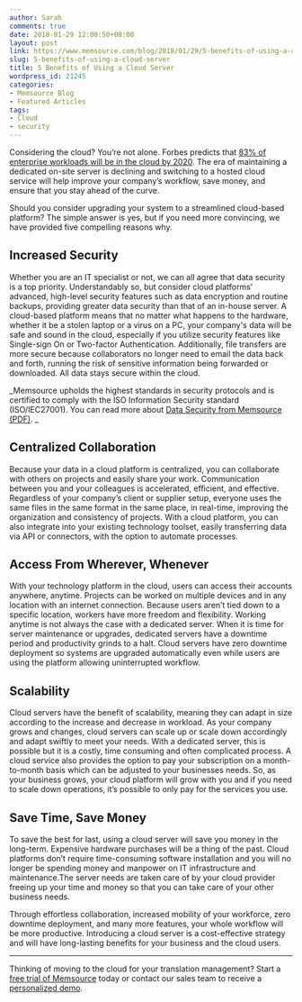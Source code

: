 ```yaml
---
author: Sarah
comments: true
date: 2018-01-29 12:00:50+00:00
layout: post
link: https://www.memsource.com/blog/2018/01/29/5-benefits-of-using-a-cloud-server/
slug: 5-benefits-of-using-a-cloud-server
title: 5 Benefits of Using a Cloud Server
wordpress_id: 21245
categories:
- Memsource Blog
- Featured Articles
tags:
- Cloud
- security
---
```


Considering the cloud? You’re not alone. Forbes predicts that [83% of enterprise workloads will be in the cloud by 2020](https://www.forbes.com/sites/louiscolumbus/2018/01/07/83-of-enterprise-workloads-will-be-in-the-cloud-by-2020/). The era of maintaining a dedicated on-site server is declining and switching to a hosted cloud service will help improve your company’s workflow, save money, and ensure that you stay ahead of the curve.

Should you consider upgrading your system to a streamlined cloud-based platform? The simple answer is yes, but if you need more convincing, we have provided five compelling reasons why.<!-- more -->




## Increased Security


Whether you are an IT specialist or not, we can all agree that data security is a top priority. Understandably so, but consider cloud platforms’ advanced, high-level security features such as data encryption and routine backups, providing greater data security than that of an in-house server. A cloud-based platform means that no matter what happens to the hardware, whether it be a stolen laptop or a virus on a PC, your company's data will be safe and sound in the cloud, especially if you utilize security features like Single-sign On or Two-factor Authentication. Additionally, file transfers are more secure because collaborators no longer need to email the data back and forth, running the risk of sensitive information being forwarded or downloaded. All data stays secure within the cloud.

_Memsource upholds the highest standards in security protocols and is certified to comply with the ISO Information Security standard (ISO/IEC27001). You can read more about [Data Security from Memsource (PDF)](/uploads/2017/12/Data-Security-EN.pdf).
_




## Centralized Collaboration


Because your data in a cloud platform is centralized, you can collaborate with others on projects and easily share your work. Communication between you and your colleagues is accelerated, efficient, and effective. Regardless of your company’s client or supplier setup, everyone uses the same files in the same format in the same place, in real-time, improving the organization and consistency of projects. With a cloud platform, you can also integrate into your existing technology toolset, easily transferring data via API or connectors, with the option to automate processes.




## Access From Wherever, Whenever


With your technology platform in the cloud, users can access their accounts anywhere, anytime. Projects can be worked on multiple devices and in any location with an internet connection. Because users aren’t tied down to a specific location, workers have more freedom and flexibility. Working anytime is not always the case with a dedicated server. When it is time for server maintenance or upgrades, dedicated servers have a downtime period and productivity grinds to a halt. Cloud servers have zero downtime deployment so systems are upgraded automatically even while users are using the platform allowing uninterrupted workflow.




## Scalability


Cloud servers have the benefit of scalability, meaning they can adapt in size according to the increase and decrease in workload. As your company grows and changes, cloud servers can scale up or scale down accordingly and adapt swiftly to meet your needs. With a dedicated server, this is possible but it is a costly, time consuming and often complicated process. A cloud service also provides the option to pay your subscription on a month-to-month basis which can be adjusted to your businesses needs. So, as your business grows, your cloud platform will grow with you and if you need to scale down operations, it’s possible to only pay for the services you use.




## Save Time, Save Money


To save the best for last, using a cloud server will save you money in the long-term. Expensive hardware purchases will be a thing of the past. Cloud platforms don’t require time-consuming software installation and you will no longer be spending money and manpower on IT infrastructure and maintenance.The server needs are taken care of by your cloud provider freeing up your time and money so that you can take care of your other business needs.

Through effortless collaboration, increased mobility of your workforce, zero downtime deployment, and many more features, your whole workflow will be more productive. Introducing a cloud server is a cost-effective strategy and will have long-lasting benefits for your business and the cloud users.



---



Thinking of moving to the cloud for your translation management?
Start a [free trial of Memsource](https://cloud.memsource.com/web/organization/signup?e=ULTIMATE) today or contact our sales team to receive a [personalized demo](https://www.memsource.com/demo).
